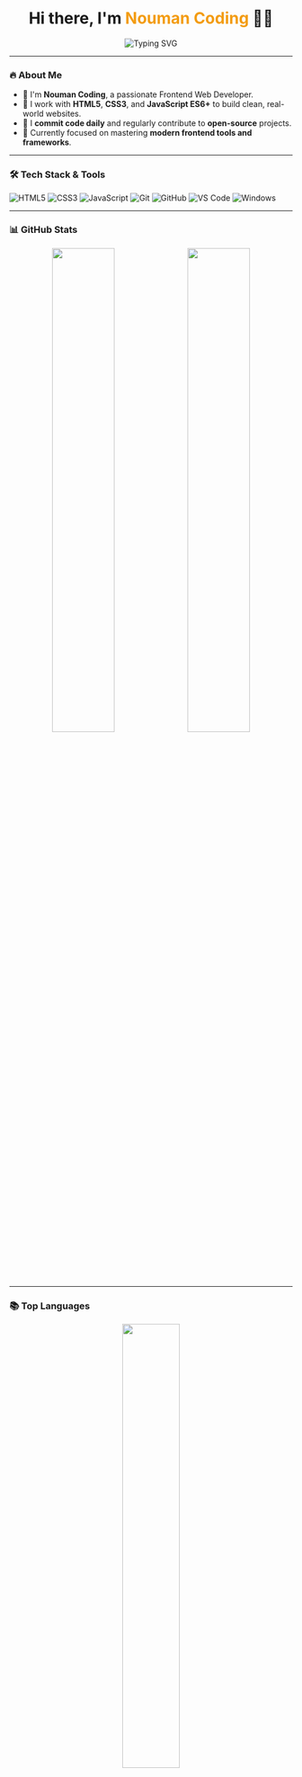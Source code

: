 <h1 align="center">
  Hi there, I'm <span style="color:#f39c12;">Nouman Coding</span> 👨‍💻
</h1>

<p align="center">
  <img src="https://readme-typing-svg.demolab.com?font=Fira+Code&size=24&pause=1000&center=true&width=450&lines=Frontend+Web+Developer;JavaScript+%7C+HTML5+%7C+CSS3;Clean+Code+%7C+Live+Projects+%7C+Daily+Practice" alt="Typing SVG" />
</p>

---

### 🔥 About Me
- 💼 I'm **Nouman Coding**, a passionate Frontend Web Developer.
- 🔧 I work with **HTML5**, **CSS3**, and **JavaScript ES6+** to build clean, real-world websites.
- 📅 I **commit code daily** and regularly contribute to **open-source** projects.
- 🎯 Currently focused on mastering **modern frontend tools and frameworks**.

---

### 🛠️ Tech Stack & Tools
![HTML5](https://img.shields.io/badge/-HTML5-E34F26?style=for-the-badge&logo=html5&logoColor=fff)
![CSS3](https://img.shields.io/badge/-CSS3-1572B6?style=for-the-badge&logo=css3&logoColor=fff)
![JavaScript](https://img.shields.io/badge/-JavaScript-F7DF1E?style=for-the-badge&logo=javascript&logoColor=000)
![Git](https://img.shields.io/badge/-Git-F05032?style=for-the-badge&logo=git&logoColor=fff)
![GitHub](https://img.shields.io/badge/-GitHub-181717?style=for-the-badge&logo=github&logoColor=fff)
![VS Code](https://img.shields.io/badge/-VSCode-007ACC?style=for-the-badge&logo=visual-studio-code&logoColor=fff)
![Windows](https://img.shields.io/badge/-Windows-0078D6?style=for-the-badge&logo=windows&logoColor=fff)

---

### 📊 GitHub Stats

<p align="center">
  <img src="https://github-readme-stats.vercel.app/api?username=Noumancoding&show_icons=true&theme=github_dark&hide_border=true" width="47%" />
  <img src="https://streak-stats.demolab.com/?user=Noumancoding&theme=github-dark&hide_border=true" width="47%" />
</p>

---

### 📚 Top Languages

<p align="center">
  <img src="https://github-readme-stats.vercel.app/api/top-langs/?username=Noumancoding&layout=compact&theme=github_dark&hide_border=true" width="45%">
</p>

---

### 🐍 Contributions Graph

<div align="center">
  <h2>🐍 My Contributions 🐍</h2>

  ![Snake animation](https://github.com/Noumancoding/Noumancoding/blob/output/github-snake-dark.svg)

</div>

---

### 📫 Connect With Me

- 📧 Email: [noumanali.coding@gmail.com](mailto:noumanali.coding@gmail.com)
- 🔗 GitHub: [@Noumancoding](https://github.com/Noumancoding)

---

<p align="center">
  <img src="https://komarev.com/ghpvc/?username=Noumancoding&label=Profile+Views&color=0e75b6&style=flat" alt="Noumancoding" />
</p>
